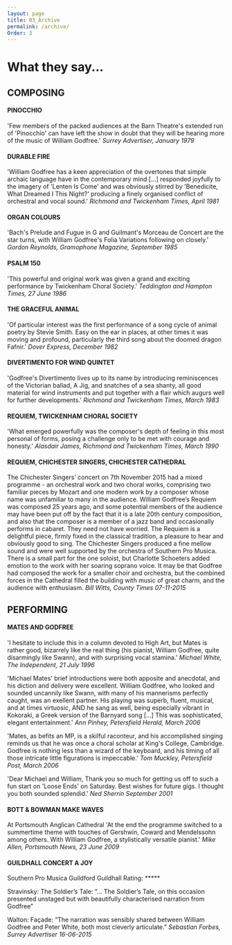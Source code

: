 ```yaml
---
layout: page
title: 03_Archive
permalink: /archive/
Order: 3
---
```

# What they say...

## COMPOSING

#### PINOCCHIO
'Few members of the packed audiences at the Barn Theatre's extended run of 'Pinocchio' can have left the show in doubt that they will be hearing more of the music of William Godfree.'
_Surrey Advertiser, January 1979_

#### DURABLE FIRE
'William Godfree has a keen appreciation of the overtones that simple archaic language have in the contemporary mind [...] responded joyfully to the imagery of 'Lenten Is Come' and was obviously stirred by 'Benedicite, What Dreamed I This Night?' producing a finely organised conflict of orchestral and vocal sound.'
_Richmond and Twickenham Times, April 1981_

#### ORGAN COLOURS
'Bach's Prelude and Fugue in G and Guilmant's Morceau de Concert are the star turns, with William Godfree's Folia Variations following on closely.'
_Gordon Reynolds, Gramophone Magazine, September 1985_

#### PSALM 150
'This powerful and original work was given a grand and exciting performance by Twickenham Choral Society.'
_Teddington and Hampton Times, 27 June 1986_

#### THE GRACEFUL ANIMAL
'Of particular interest was the first performance of a song cycle of animal poetry by Stevie Smith. Easy on the ear in places, at other times it was moving and profound, particularly the third song about the doomed dragon Fafnir.'
_Dover Express, December 1982_

#### DIVERTIMENTO FOR WIND QUINTET
'Godfree's Divertimento lives up to its name by introducing reminiscences of the Victorian ballad, A Jig, and snatches of a sea shanty, all good material for wind instruments and put together with a flair which augurs well for further developments.'
_Richmond and Twickenham Times, March 1983_

#### REQUIEM, TWICKENHAM CHORAL SOCIETY
'What emerged powerfully was the composer's depth of feeling in this most personal of forms, posing a challenge only to be met with courage and honesty.'
_Alasdair James, Richmond and Twickenham Times, March 1990_

#### REQUIEM, CHICHESTER SINGERS, CHICHESTER CATHEDRAL
The Chichester Singers’ concert on 7th November 2015 had a mixed programme - an orchestral work and two choral works, comprising two familiar pieces by Mozart and one modern work by a composer whose name was unfamiliar to many in the audience. 
William Godfree’s Requiem was composed 25 years ago, and some potential members of the audience may have been put off by the fact that it is a late 20th century composition, and also that the composer is a member of a jazz band and occasionally performs in cabaret.  They need not have worried.  The Requiem is a delightful piece, firmly fixed in the classical tradition, a pleasure to hear and obviously good to sing.  The Chichester Singers produced a fine mellow sound and were well supported by the orchestra of Southern Pro Musica.  There is a small part for the one soloist, but Charlotte Schoeters added emotion to the work with her soaring soprano voice.  It may be that Godfree had composed the work for a smaller choir and orchestra, but the combined forces in the Cathedral filled the building with music of great charm, and the audience with enthusiasm. 
_Bill Witts, County Times 07-11-2015_

## PERFORMING

#### MATES AND GODFREE
'I hesitate to include this in a column devoted to High Art, but Mates is rather good, bizarrely like the real thing (his pianist, William Godfree, quite disarmingly like Swann), and with surprising vocal stamina.'
_Michael White, The Independent, 21 July 1996_

'Michael Mates' brief introductions were both apposite and anecdotal, and his diction and delivery were excellent.  William Godfree, who looked and sounded uncannily like Swann, with many of his mannerisms perfectly caught, was an exellent partner. His playing was superb, fluent, musical, and at times virtuosic, AND he sang as well, being especially vibrant in Kokoraki, a Greek version of the Barnyard song [...] This was sophisticated, elegant entertainment.' _Ann Pinhey, Petersfield Herald, March 2006_

'Mates, as befits an MP, is a skilful raconteur, and his accomplished singing reminds us that he was once a choral scholar at King's College, Cambridge. Godfree is nothing less than a wizard of the keyboard, and his timing of all those intricate little figurations is impeccable.' _Tom Muckley, Petersfield Post, March 2006_

'Dear Michael and William, Thank you so much for getting us off to such a fun start on 'Loose Ends' on Saturday. Best wishes for future gigs. I thought you both sounded splendid.' _Ned Sherrin September 2001_

#### BOTT & BOWMAN MAKE WAVES 
At Portsmouth Anglican Cathedral 
'At the end the programme switched to a summertime theme with touches of Gershwin, Coward and Mendelssohn among others. With William Godfree, a stylistically versatile pianist.'
_Mike Allen, Portsmouth News, 23 June 2009_

#### GUILDHALL CONCERT A JOY

Southern Pro Musica
Guildford Guildhall
Rating: *****

Stravinsky: The Soldier’s Tale:
“… The Soldier’s Tale, on this occasion presented unstaged but with beautifully characterised narration from Godfree”

Walton: Façade:
“The narration was sensibly shared between William Godfree and Peter White, both most cleverly articulate.”
_Sebastian Forbes, Surrey Advertiser 16-06-2015_



